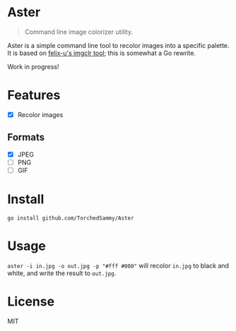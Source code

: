 # Aster
> Command line image colorizer utility.

Aster is a simple command line tool to recolor images into a specific palette.  
It is based on [felix-u's imgclr tool](https://github.com/felix-u/imgclr);
this is somewhat a Go rewrite.

Work in progress!

# Features
- [x] Recolor images
## Formats
- [x] JPEG
- [ ] PNG
- [ ] GIF

# Install
`go install github.com/TorchedSammy/Aster`

# Usage
`aster -i in.jpg -o out.jpg -p "#fff #000"` will recolor `in.jpg` to black
and white, and write the result to `out.jpg`.

# License
MIT
